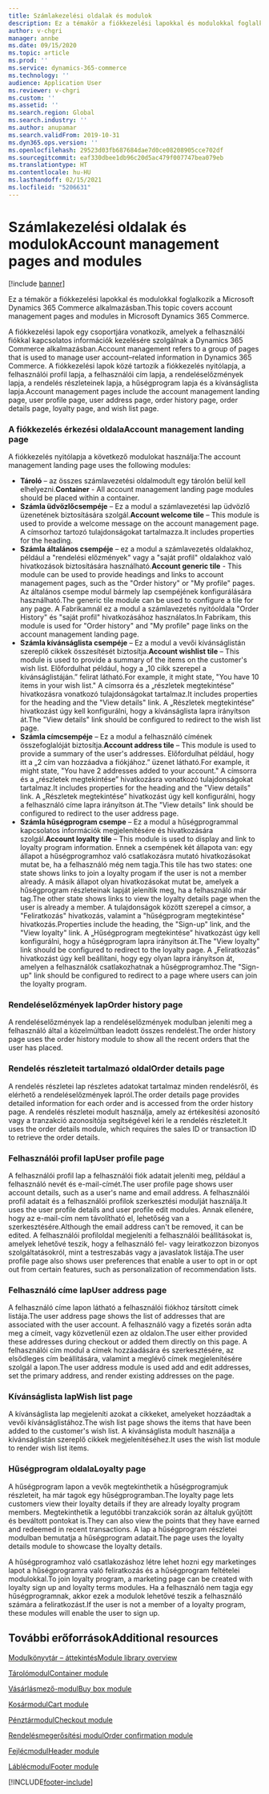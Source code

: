 ```yaml
---
title: Számlakezelési oldalak és modulok
description: Ez a témakör a fiókkezelési lapokkal és modulokkal foglalkozik a Microsoft Dynamics 365 Commerce alkalmazásban.
author: v-chgri
manager: annbe
ms.date: 09/15/2020
ms.topic: article
ms.prod: ''
ms.service: dynamics-365-commerce
ms.technology: ''
audience: Application User
ms.reviewer: v-chgri
ms.custom: ''
ms.assetid: ''
ms.search.region: Global
ms.search.industry: ''
ms.author: anupamar
ms.search.validFrom: 2019-10-31
ms.dyn365.ops.version: ''
ms.openlocfilehash: 29523d03fb687684dae7d0ce08208905cce702df
ms.sourcegitcommit: eaf330dbee1db96c20d5ac479f007747bea079eb
ms.translationtype: HT
ms.contentlocale: hu-HU
ms.lasthandoff: 02/15/2021
ms.locfileid: "5206631"
---
```

# <a name="account-management-pages-and-modules"></a><span data-ttu-id="8ec90-103">Számlakezelési oldalak és modulok</span><span class="sxs-lookup"><span data-stu-id="8ec90-103">Account management pages and modules</span></span>

[!include [banner](includes/banner.md)]

<span data-ttu-id="8ec90-104">Ez a témakör a fiókkezelési lapokkal és modulokkal foglalkozik a Microsoft Dynamics 365 Commerce alkalmazásban.</span><span class="sxs-lookup"><span data-stu-id="8ec90-104">This topic covers account management pages and modules in Microsoft Dynamics 365 Commerce.</span></span>

<span data-ttu-id="8ec90-105">A fiókkezelési lapok egy csoportjára vonatkozik, amelyek a felhasználói fiókkal kapcsolatos információk kezelésére szolgálnak a Dynamics 365 Commerce alkalmazásban.</span><span class="sxs-lookup"><span data-stu-id="8ec90-105">Account management refers to a group of pages that is used to manage user account–related information in Dynamics 365 Commerce.</span></span> <span data-ttu-id="8ec90-106">A fiókkezelési lapok közé tartozik a fiókkezelés nyitólapja, a felhasználói profil lapja, a felhasználói cím lapja, a rendeléselőzmények lapja, a rendelés részleteinek lapja, a hűségprogram lapja és a kívánságlista lapja.</span><span class="sxs-lookup"><span data-stu-id="8ec90-106">Account management pages include the account management landing page, user profile page, user address page, order history page, order details page, loyalty page, and wish list page.</span></span>

### <a name="account-management-landing-page"></a><span data-ttu-id="8ec90-107">A fiókkezelés érkezési oldala</span><span class="sxs-lookup"><span data-stu-id="8ec90-107">Account management landing page</span></span>

<span data-ttu-id="8ec90-108">A fiókkezelés nyitólapja a következő modulokat használja:</span><span class="sxs-lookup"><span data-stu-id="8ec90-108">The account management landing page uses the following modules:</span></span>

- <span data-ttu-id="8ec90-109">**Tároló** – az összes számlavezetési oldalmodult egy tárolón belül kell elhelyezni.</span><span class="sxs-lookup"><span data-stu-id="8ec90-109">**Container** - All account management landing page modules should be placed within a container.</span></span> 
- <span data-ttu-id="8ec90-110">**Számla üdvözlőcsempéje** – Ez a modul a számlavezetési lap üdvözlő üzenetének biztosítására szolgál.</span><span class="sxs-lookup"><span data-stu-id="8ec90-110">**Account welcome tile** – This module is used to provide a welcome message on the account management page.</span></span> <span data-ttu-id="8ec90-111">A címsorhoz tartozó tulajdonságokat tartalmazza.</span><span class="sxs-lookup"><span data-stu-id="8ec90-111">It includes properties for the heading.</span></span>
- <span data-ttu-id="8ec90-112">**Számla általános csempéje** – ez a modul a számlavezetés oldalakhoz, például a "rendelési előzmények" vagy a "saját profil" oldalakhoz való hivatkozások biztosítására használható.</span><span class="sxs-lookup"><span data-stu-id="8ec90-112">**Account generic tile** - This module can be used to provide headings and links to account management pages, such as the "Order history" or "My profile" pages.</span></span> <span data-ttu-id="8ec90-113">Az általános csempe modul bármely lap csempéjének konfigurálására használható.</span><span class="sxs-lookup"><span data-stu-id="8ec90-113">The generic tile module can be used to configure a tile for any page.</span></span> <span data-ttu-id="8ec90-114">A Fabrikamnál ez a modul a számlavezetés nyitóoldala "Order History" és "saját profil" hivatkozásához használatos.</span><span class="sxs-lookup"><span data-stu-id="8ec90-114">In Fabrikam, this module is used for "Order history" and "My profile" page links on the account management landing page.</span></span>
- <span data-ttu-id="8ec90-115">**Számla kívánságlista csempéje** – Ez a modul a vevői kívánságlistán szereplő cikkek összesítését biztosítja.</span><span class="sxs-lookup"><span data-stu-id="8ec90-115">**Account wishlist tile** – This module is used to provide a summary of the items on the customer's wish list.</span></span> <span data-ttu-id="8ec90-116">Előfordulhat például, hogy a „10 cikk szerepel a kívánságlistáján.” felirat látható.</span><span class="sxs-lookup"><span data-stu-id="8ec90-116">For example, it might state, "You have 10 items in your wish list."</span></span> <span data-ttu-id="8ec90-117">A címsorra és a „részletek megtekintése” hivatkozásra vonatkozó tulajdonságokat tartalmaz.</span><span class="sxs-lookup"><span data-stu-id="8ec90-117">It includes properties for the heading and the "View details" link.</span></span> <span data-ttu-id="8ec90-118">A „Részletek megtekintése” hivatkozást úgy kell konfigurálni, hogy a kívánságlista lapra irányítson át.</span><span class="sxs-lookup"><span data-stu-id="8ec90-118">The "View details" link should be configured to redirect to the wish list page.</span></span> 
- <span data-ttu-id="8ec90-119">**Számla címcsempéje** – Ez a modul a felhasználó címének összefoglalóját biztosítja.</span><span class="sxs-lookup"><span data-stu-id="8ec90-119">**Account address tile** – This module is used to provide a summary of the user's addresses.</span></span> <span data-ttu-id="8ec90-120">Előfordulhat például, hogy itt a „2 cím van hozzáadva a fiókjához.” üzenet látható.</span><span class="sxs-lookup"><span data-stu-id="8ec90-120">For example, it might state, "You have 2 addresses added to your account."</span></span> <span data-ttu-id="8ec90-121">A címsorra és a „részletek megtekintése” hivatkozásra vonatkozó tulajdonságokat tartalmaz.</span><span class="sxs-lookup"><span data-stu-id="8ec90-121">It includes properties for the heading and the "View details" link.</span></span> <span data-ttu-id="8ec90-122">A „Részletek megtekintése” hivatkozást úgy kell konfigurálni, hogy a felhasználó címe lapra irányítson át.</span><span class="sxs-lookup"><span data-stu-id="8ec90-122">The "View details" link should be configured to redirect to the user address page.</span></span>
- <span data-ttu-id="8ec90-123">**Számla hűségprogram csempe** – Ez a modul a hűségprogrammal kapcsolatos információk megjelenítésére és hivatkozására szolgál.</span><span class="sxs-lookup"><span data-stu-id="8ec90-123">**Account loyalty tile** – This module is used to display and link to loyalty program information.</span></span> <span data-ttu-id="8ec90-124">Ennek a csempének két állapota van: egy állapot a hűségprogramhoz való csatlakozásra mutató hivatkozásokat mutat be, ha a felhasználó még nem tagja.</span><span class="sxs-lookup"><span data-stu-id="8ec90-124">This tile has two states: one state shows links to join a loyalty progam if the user is not a member already.</span></span> <span data-ttu-id="8ec90-125">A másik állapot olyan hivatkozásokat mutat be, amelyek a hűségprogram részleteinak lapját jelenítik meg, ha a felhasználó már tag.</span><span class="sxs-lookup"><span data-stu-id="8ec90-125">The other state shows links to view the loyalty details page when the user is already a member.</span></span> <span data-ttu-id="8ec90-126">A tulajdonságok között szerepel a címsor, a "Feliratkozás" hivatkozás, valamint a "hűségprogram megtekintése" hivatkozás.</span><span class="sxs-lookup"><span data-stu-id="8ec90-126">Properties include the heading, the "Sign-up" link, and the "View loyalty" link.</span></span> <span data-ttu-id="8ec90-127">A „Hűségprogram megtekintése” hivatkozást úgy kell konfigurálni, hogy a hűségprogram lapra irányítson át.</span><span class="sxs-lookup"><span data-stu-id="8ec90-127">The "View loyalty" link should be configured to redirect to the loyalty page.</span></span> <span data-ttu-id="8ec90-128">A „Feliratkozás” hivatkozást úgy kell beállítani, hogy egy olyan lapra irányítson át, amelyen a felhasználók csatlakozhatnak a hűségprogramhoz.</span><span class="sxs-lookup"><span data-stu-id="8ec90-128">The "Sign-up" link should be configured to redirect to a page where users can join the loyalty program.</span></span> 

### <a name="order-history-page"></a><span data-ttu-id="8ec90-129">Rendeléselőzmények lap</span><span class="sxs-lookup"><span data-stu-id="8ec90-129">Order history page</span></span>

<span data-ttu-id="8ec90-130">A rendeléselőzmények lap a rendeléselőzmények modulban jeleníti meg a felhasználó által a közelmúltban leadott összes rendelést.</span><span class="sxs-lookup"><span data-stu-id="8ec90-130">The order history page uses the order history module to show all the recent orders that the user has placed.</span></span>

### <a name="order-details-page"></a><span data-ttu-id="8ec90-131">Rendelés részleteit tartalmazó oldal</span><span class="sxs-lookup"><span data-stu-id="8ec90-131">Order details page</span></span>

<span data-ttu-id="8ec90-132">A rendelés részletei lap részletes adatokat tartalmaz minden rendelésről, és elérhető a rendeléselőzmények lapról.</span><span class="sxs-lookup"><span data-stu-id="8ec90-132">The order details page provides detailed information for each order and is accessed from the order history page.</span></span> <span data-ttu-id="8ec90-133">A rendelés részletei modult használja, amely az értékesítési azonosító vagy a tranzakció azonosítója segítségével kéri le a rendelés részleteit.</span><span class="sxs-lookup"><span data-stu-id="8ec90-133">It uses the order details module, which requires the sales ID or transaction ID to retrieve the order details.</span></span>

### <a name="user-profile-page"></a><span data-ttu-id="8ec90-134">Felhasználói profil lap</span><span class="sxs-lookup"><span data-stu-id="8ec90-134">User profile page</span></span>

<span data-ttu-id="8ec90-135">A felhasználói profil lap a felhasználói fiók adatait jeleníti meg, például a felhasználó nevét és e-mail-címét.</span><span class="sxs-lookup"><span data-stu-id="8ec90-135">The user profile page shows user account details, such as a user's name and email address.</span></span> <span data-ttu-id="8ec90-136">A felhasználói profil adatait és a felhasználói profilok szerkesztési modulját használja.</span><span class="sxs-lookup"><span data-stu-id="8ec90-136">It uses the user profile details and user profile edit modules.</span></span> <span data-ttu-id="8ec90-137">Annak ellenére, hogy az e-mail-cím nem távolítható el, lehetőség van a szerkesztésére.</span><span class="sxs-lookup"><span data-stu-id="8ec90-137">Although the email address can't be removed, it can be edited.</span></span> <span data-ttu-id="8ec90-138">A felhasználói profiloldal megjeleníti a felhasználói beállításokat is, amelyek lehetővé teszik, hogy a felhasználó fel- vagy leiratkozzon bizonyos szolgáltatásokról, mint a testreszabás vagy a javaslatok listája.</span><span class="sxs-lookup"><span data-stu-id="8ec90-138">The user profile page also shows user preferences that enable a user to opt in or opt out from certain features, such as personalization of recommendation lists.</span></span> 

### <a name="user-address-page"></a><span data-ttu-id="8ec90-139">Felhasználó címe lap</span><span class="sxs-lookup"><span data-stu-id="8ec90-139">User address page</span></span>

<span data-ttu-id="8ec90-140">A felhasználó címe lapon látható a felhasználói fiókhoz társított címek listája.</span><span class="sxs-lookup"><span data-stu-id="8ec90-140">The user address page shows the list of addresses that are associated with the user account.</span></span> <span data-ttu-id="8ec90-141">A felhasználó vagy a fizetés során adta meg a címeit, vagy közvetlenül ezen az oldalon.</span><span class="sxs-lookup"><span data-stu-id="8ec90-141">The user either provided these addresses during checkout or added them directly on  this page.</span></span> <span data-ttu-id="8ec90-142">A felhasználói cím modul a címek hozzáadására és szerkesztésére, az elsődleges cím beállítására, valamint a meglévő címek megjelenítésére szolgál a lapon.</span><span class="sxs-lookup"><span data-stu-id="8ec90-142">The user address module is used add and edit addresses, set the primary address, and render existing addresses on the page.</span></span>

### <a name="wish-list-page"></a><span data-ttu-id="8ec90-143">Kívánságlista lap</span><span class="sxs-lookup"><span data-stu-id="8ec90-143">Wish list page</span></span>

<span data-ttu-id="8ec90-144">A kívánságlista lap megjeleníti azokat a cikkeket, amelyeket hozzáadtak a vevői kívánságlistához.</span><span class="sxs-lookup"><span data-stu-id="8ec90-144">The wish list page shows the items that have been added to the customer's wish list.</span></span> <span data-ttu-id="8ec90-145">A kívánságlista modult használja a kívánságlistán szereplő cikkek megjelenítéséhez.</span><span class="sxs-lookup"><span data-stu-id="8ec90-145">It uses the wish list module to render wish list items.</span></span>

### <a name="loyalty-page"></a><span data-ttu-id="8ec90-146">Hűségprogram oldala</span><span class="sxs-lookup"><span data-stu-id="8ec90-146">Loyalty page</span></span>

<span data-ttu-id="8ec90-147">A hűségprogram lapon a vevők megtekinthetik a hűségprogramjuk részleteit, ha már tagok egy hűségprogramban.</span><span class="sxs-lookup"><span data-stu-id="8ec90-147">The loyalty page lets customers view their loyalty details if they are already loyalty program members.</span></span> <span data-ttu-id="8ec90-148">Megtekinthetik a legutóbbi tranzakciók során az általuk gyűjtött és beváltott pontokat is.</span><span class="sxs-lookup"><span data-stu-id="8ec90-148">They can also view the points that they have earned and redeemed in recent transactions.</span></span> <span data-ttu-id="8ec90-149">A lap a hűségprogram részletei modulban bemutatja a hűségprogram adatait.</span><span class="sxs-lookup"><span data-stu-id="8ec90-149">The page uses the loyalty details module to showcase the loyalty details.</span></span> 

<span data-ttu-id="8ec90-150">A hűségprogramhoz való csatlakozáshoz létre lehet hozni egy marketinges lapot a hűségprogramra való feliratkozás és a hűségprogram feltételei modulokkal.</span><span class="sxs-lookup"><span data-stu-id="8ec90-150">To join loyalty program, a marketing page can be created with loyalty sign up and loyalty terms modules.</span></span> <span data-ttu-id="8ec90-151">Ha a felhasználó nem tagja egy hűségprogramnak, akkor ezek a modulok lehetővé teszik a felhasználó számára a feliratkozást.</span><span class="sxs-lookup"><span data-stu-id="8ec90-151">If the user is not a member of a loyalty program, these modules will enable the user to sign up.</span></span>

## <a name="additional-resources"></a><span data-ttu-id="8ec90-152">További erőforrások</span><span class="sxs-lookup"><span data-stu-id="8ec90-152">Additional resources</span></span>

[<span data-ttu-id="8ec90-153">Modulkönyvtár – áttekintés</span><span class="sxs-lookup"><span data-stu-id="8ec90-153">Module library overview</span></span>](starter-kit-overview.md)

[<span data-ttu-id="8ec90-154">Tárolómodul</span><span class="sxs-lookup"><span data-stu-id="8ec90-154">Container module</span></span>](add-container-module.md)

[<span data-ttu-id="8ec90-155">Vásárlásmező-modul</span><span class="sxs-lookup"><span data-stu-id="8ec90-155">Buy box module</span></span>](add-buy-box.md)

[<span data-ttu-id="8ec90-156">Kosármodul</span><span class="sxs-lookup"><span data-stu-id="8ec90-156">Cart module</span></span>](add-cart-module.md)

[<span data-ttu-id="8ec90-157">Pénztármodul</span><span class="sxs-lookup"><span data-stu-id="8ec90-157">Checkout module</span></span>](add-checkout-module.md)

[<span data-ttu-id="8ec90-158">Rendelésmegerősítési modul</span><span class="sxs-lookup"><span data-stu-id="8ec90-158">Order confirmation module</span></span>](order-confirmation-module.md)

[<span data-ttu-id="8ec90-159">Fejlécmodul</span><span class="sxs-lookup"><span data-stu-id="8ec90-159">Header module</span></span>](author-header-module.md)

[<span data-ttu-id="8ec90-160">Láblécmodul</span><span class="sxs-lookup"><span data-stu-id="8ec90-160">Footer module</span></span>](author-footer-module.md)


[!INCLUDE[footer-include](../includes/footer-banner.md)]